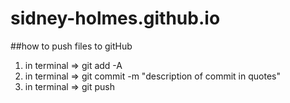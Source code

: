 # sidney-holmes.github.io

##how to push files to gitHub

1) in terminal => git add -A
2) in terminal => git commit -m "description of commit in quotes"
3) in terminal => git push